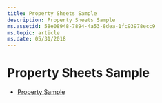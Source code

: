 ```yaml
---
title: Property Sheets Sample
description: Property Sheets Sample
ms.assetid: 58e08948-7894-4a53-8dea-1fc93978ecc9
ms.topic: article
ms.date: 05/31/2018
---
```


# Property Sheets Sample

-   [Property Sample](property-sample.md)

 

 




